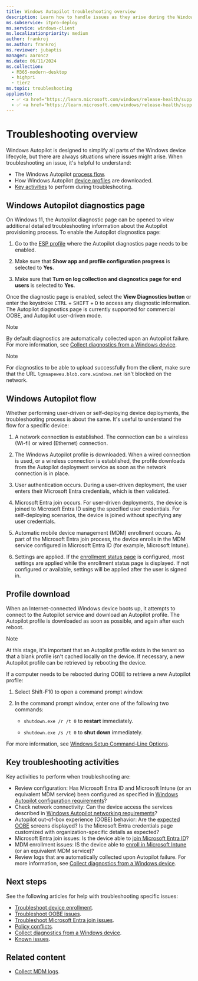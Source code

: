 ```yaml
---
title: Windows Autopilot troubleshooting overview
description: Learn how to handle issues as they arise during the Windows Autopilot deployment process.
ms.subservice: itpro-deploy
ms.service: windows-client
ms.localizationpriority: medium
author: frankroj
ms.author: frankroj
ms.reviewer: jubaptis
manager: aaroncz
ms.date: 06/11/2024
ms.collection:
  - M365-modern-desktop
  - highpri
  - tier2
ms.topic: troubleshooting
appliesto:
  - ✅ <a href="https://learn.microsoft.com/windows/release-health/supported-versions-windows-client" target="_blank">Windows 11</a>
  - ✅ <a href="https://learn.microsoft.com/windows/release-health/supported-versions-windows-client" target="_blank">Windows 10</a>
---
```


# Troubleshooting overview

Windows Autopilot is designed to simplify all parts of the Windows device lifecycle, but there are always situations where issues might arise. When troubleshooting an issue, it's helpful to understand:

- The Windows Autopilot [process flow](#windows-autopilot-flow).
- How Windows Autopilot [device profiles](#profile-download) are downloaded.
- [Key activities](#key-troubleshooting-activities) to perform during troubleshooting.

## Windows Autopilot diagnostics page

On Windows 11, the Autopilot diagnostic page can be opened to view additional detailed troubleshooting information about the Autopilot provisioning process. To enable the Autopilot diagnostics page:

1. Go to the [ESP profile](/intune/intune-service/enrollment/windows-enrollment-status) where the Autopilot diagnostics page needs to be enabled.

1. Make sure that **Show app and profile configuration progress** is selected to **Yes**.

1. Make sure that **Turn on log collection and diagnostics page for end users** is selected to **Yes**.

Once the diagnostic page is enabled, select the **View Diagnostics button** or enter the keystroke <kbd>CTRL</kbd> + <kbd>SHIFT</kbd> + <kbd>D</kbd> to access any diagnostic information. The Autopilot diagnostics page is currently supported for commercial OOBE, and Autopilot user-driven mode.

> [!NOTE]
>
> By default diagnostics are automatically collected upon an Autopilot failure. For more information, see [Collect diagnostics from a Windows device](/intune/intune-service/remote-actions/collect-diagnostics).

> [!NOTE]
>
> For diagnostics to be able to upload successfully from the client, make sure that the URL `lgmsapeweu.blob.core.windows.net` isn't blocked on the network.

## Windows Autopilot flow

Whether performing user-driven or self-deploying device deployments, the troubleshooting process is about the same. It's useful to understand the flow for a specific device:

1. A network connection is established. The connection can be a wireless (Wi-fi) or wired (Ethernet) connection.

1. The Windows Autopilot profile is downloaded. When a wired connection is used, or a wireless connection is established, the profile downloads from the Autopilot deployment service as soon as the network connection is in place.

1. User authentication occurs. During a user-driven deployment, the user enters their Microsoft Entra credentials, which is then validated.

1. Microsoft Entra join occurs. For user-driven deployments, the device is joined to Microsoft Entra ID using the specified user credentials. For self-deploying scenarios, the device is joined without specifying any user credentials.

1. Automatic mobile device management (MDM) enrollment occurs. As part of the Microsoft Entra join process, the device enrolls in the MDM service configured in Microsoft Entra ID (for example, Microsoft Intune).

1. Settings are applied. If the [enrollment status page](enrollment-status.md) is configured, most settings are applied while the enrollment status page is displayed. If not configured or available, settings will be applied after the user is signed in.

## Profile download

When an Internet-connected Windows device boots up, it attempts to connect to the Autopilot service and download an Autopilot profile. The Autopilot profile is downloaded as soon as possible, and again after each reboot.

> [!NOTE]
>
> At this stage, it's important that an Autopilot profile exists in the tenant so that a blank profile isn't cached locally on the device. If necessary, a new Autopilot profile can be retrieved by rebooting the device.
>
> If a computer needs to be rebooted during OOBE to retrieve a new Autopilot profile:
>
> 1. Select Shift-F10 to open a command prompt window.
>
> 1. In the command prompt window, enter one of the following two commands:
>
>    - `shutdown.exe /r /t 0` to **restart** immediately.
>
>    - `shutdown.exe /s /t 0` to **shut down** immediately.
>
> For more information, see [Windows Setup Command-Line Options](/windows-hardware/manufacture/desktop/windows-setup-command-line-options).

## Key troubleshooting activities

Key activities to perform when troubleshooting are:

- Review configuration: Has Microsoft Entra ID and Microsoft Intune (or an equivalent MDM service) been configured as specified in [Windows Autopilot configuration requirements](requirements.md?tabs=configuration)?
- Check network connectivity: Can the device access the services described in [Windows Autopilot networking requirements](requirements.md?tabs=networking)?
- Autopilot out-of-box experience (OOBE) behavior: Are the [expected OOBE](troubleshoot-oobe.md) screens displayed? Is the Microsoft Entra credentials page customized with organization-specific details as expected?
- Microsoft Entra join issues: Is the device able to [join Microsoft Entra ID](troubleshoot-aad-join.md)?
- MDM enrollment issues: IS the device able to [enroll in Microsoft Intune](troubleshoot-device-enrollment.md) (or an equivalent MDM service)?
- Review logs that are automatically collected upon Autopilot failure. For more information, see [Collect diagnostics from a Windows device](/intune/intune-service/remote-actions/collect-diagnostics). <!--1895390-->

## Next steps

See the following articles for help with troubleshooting specific issues:

- [Troubleshoot device enrollment](troubleshoot-device-enrollment.md).
- [Troubleshoot OOBE issues](troubleshoot-oobe.md).
- [Troubleshoot Microsoft Entra join issues](troubleshoot-aad-join.md).
- [Policy conflicts](policy-conflicts.md).
- [Collect diagnostics from a Windows device](/intune/intune-service/remote-actions/collect-diagnostics).
- [Known issues](known-issues.md).

## Related content

- [Collect MDM logs](/windows/client-management/mdm-collect-logs).
